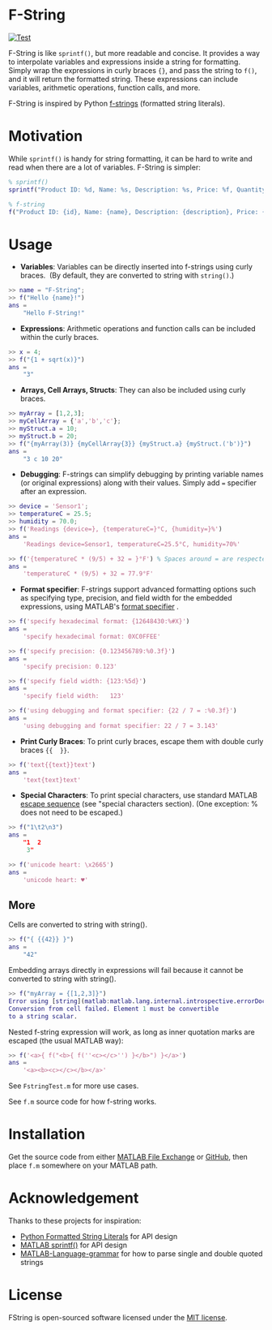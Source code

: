 # F-String

[![Test](https://github.com/Sam-C/fstring/actions/workflows/test.yml/badge.svg)](https://github.com/Sam-C/fstring/actions/workflows/test.yml)

F-String is like `sprintf()`, but more readable and concise. It provides a way to interpolate variables and expressions inside a string for formatting. Simply wrap the expressions in curly braces `{}`, and pass the string to `f()`, and it will return the formatted string. These expressions can include variables, arithmetic operations, function calls, and more.

F-String is inspired by Python [f-strings](https://docs.python.org/3/tutorial/inputoutput.html#formatted-string-literals) (formatted string literals).

# Motivation

While `sprintf()` is handy for string formatting, it can be hard to write and read when there are a lot of variables. F-String is simpler:

```matlab
% sprintf()
sprintf("Product ID: %d, Name: %s, Description: %s, Price: %f, Quantity: %d, Date Added: %s, In Stock: %s", id, name, description, price, quantity, date_added, string(is_in_stock))

% f-string
f("Product ID: {id}, Name: {name}, Description: {description}, Price: {price}, Quantity: {quantity}, Date Added: {date_added}, In Stock: {is_in_stock}")
```

# Usage

- **Variables**: Variables can be directly inserted into f-strings using curly braces.  (By default, they are converted to string with `string()`.)
```matlab
>> name = "F-String";
>> f("Hello {name}!")
ans =
    "Hello F-String!"
```

- **Expressions**: Arithmetic operations and function calls can be included within the curly braces.
```matlab
>> x = 4;
>> f("{1 + sqrt(x)}")
ans =
    "3"
```

- **Arrays, Cell Arrays, Structs**: They can also be included using curly braces.
```matlab
>> myArray = [1,2,3];
>> myCellArray = {'a','b','c'};
>> myStruct.a = 10;
>> myStruct.b = 20;
>> f("{myArray(3)} {myCellArray{3}} {myStruct.a} {myStruct.('b')}")
ans =
    "3 c 10 20"
```

- **Debugging**: F-strings can simplify debugging by printing variable names (or original expressions) along with their values. Simply add `=` specifier after an expression.
```matlab
>> device = 'Sensor1';
>> temperatureC = 25.5;
>> humidity = 70.0;
>> f('Readings {device=}, {temperatureC=}°C, {humidity=}%')
ans =
    'Readings device=Sensor1, temperatureC=25.5°C, humidity=70%'

>> f('{temperatureC * (9/5) + 32 = }°F') % Spaces around = are respected
ans =
    'temperatureC * (9/5) + 32 = 77.9°F'
```

- **Format specifier**: F-strings support advanced formatting options such as specifying type, precision, and field width for the embedded expressions, using MATLAB's [format specifier](https://www.mathworks.com/help/matlab/ref/compose.html#mw_d65b86bf-791c-4d1e-bf9d-c43110c16a96) .
```matlab
>> f('specify hexadecimal format: {12648430:%#X}')
ans =
    'specify hexadecimal format: 0XC0FFEE'

>> f('specify precision: {0.123456789:%0.3f}')
ans =
    'specify precision: 0.123'

>> f('specify field width: {123:%5d}')
ans =
    'specify field width:   123'

>> f('using debugging and format specifier: {22 / 7 = :%0.3f}')
ans =
    'using debugging and format specifier: 22 / 7 = 3.143'
```

- **Print Curly Braces**: To print curly braces,  escape them with double curly braces `{{  }}`. 
```matlab
>> f('text{{text}}text')
ans =
    'text{text}text'
```

- **Special Characters**: To print special characters, use standard MATLAB [escape sequence](https://www.mathworks.com/help/matlab/ref/compose.html#mw_d65b86bf-791c-4d1e-bf9d-c43110c16a96) (see "special characters section). (One exception: % does not need to be escaped.)
```matlab
>> f("1\t2\n3")
ans =
    "1	2
     3"

>> f('unicode heart: \x2665')
ans =
    'unicode heart: ♥'
```

## More

Cells are converted to string with string().
```matlab
>> f("{ {{42}} }")
ans =
    "42"
```

Embedding arrays directly in expressions will fail because it cannot be converted to string with string().
```matlab
>> f("myArray = {[1,2,3]}")
Error using [string](matlab:matlab.lang.internal.introspective.errorDocCallback('string'))  
Conversion from cell failed. Element 1 must be convertible  
to a string scalar.
```

Nested f-string expression will work, as long as inner quotation marks are escaped (the usual MATLAB way):
```matlab
>> f('<a>{ f("<b>{ f(''<c></c>'') }</b>") }</a>')
ans =
    '<a><b><c></c></b></a>'
```

See `FstringTest.m` for more use cases.

See `f.m` source code for how f-string works.

# Installation

Get the source code from either [MATLAB File Exchange](https://www.mathworks.com/matlabcentral/fileexchange/164711-f-string) or [GitHub](https://github.com/Sam-C/fstring), then place `f.m` somewhere on your MATLAB path.

# Acknowledgement

Thanks to these projects for inspiration:
- [Python Formatted String Literals](https://docs.python.org/3/tutorial/inputoutput.html#formatted-string-literals) for API design
- [MATLAB sprintf()](https://www.mathworks.com/help/matlab/ref/sprintf.html) for API design
- [MATLAB-Language-grammar](https://github.com/mathworks/MATLAB-Language-grammar/blob/master/Matlab.tmbundle/Syntaxes/MATLAB.tmLanguage) for how to parse single and double quoted strings
# License

FString is open-sourced software licensed under the [MIT license](https://opensource.org/licenses/MIT).
